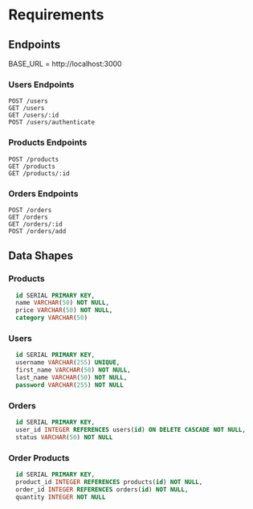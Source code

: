 # Requirements

## Endpoints

BASE_URL = http://localhost:3000

### Users Endpoints

```http
POST /users
GET /users
GET /users/:id
POST /users/authenticate
```

### Products Endpoints

```http
POST /products
GET /products
GET /products/:id
```

### Orders Endpoints

```http
POST /orders
GET /orders
GET /orders/:id
POST /orders/add
```

## Data Shapes

### Products

```sql
  id SERIAL PRIMARY KEY,
  name VARCHAR(50) NOT NULL,
  price VARCHAR(50) NOT NULL,
  category VARCHAR(50)
```

### Users

```sql
  id SERIAL PRIMARY KEY,
  username VARCHAR(255) UNIQUE,
  first_name VARCHAR(50) NOT NULL,
  last_name VARCHAR(50) NOT NULL,
  password VARCHAR(255) NOT NULL

```

### Orders

```sql
  id SERIAL PRIMARY KEY,
  user_id INTEGER REFERENCES users(id) ON DELETE CASCADE NOT NULL,
  status VARCHAR(50) NOT NULL
```

### Order Products

```sql
  id SERIAL PRIMARY KEY,
  product_id INTEGER REFERENCES products(id) NOT NULL,
  order_id INTEGER REFERENCES orders(id) NOT NULL,
  quantity INTEGER NOT NULL

```
